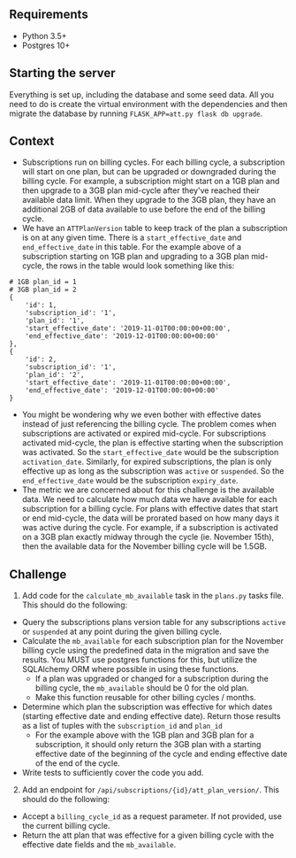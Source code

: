 ## Requirements
* Python 3.5+
* Postgres 10+

## Starting the server
Everything is set up, including the database and some seed data. All you need to do is create the virtual environment with the dependencies and then migrate the database by running `FLASK_APP=att.py flask db upgrade`.

## Context
- Subscriptions run on billing cycles. For each billing cycle, a subscription will start on one plan, but can be upgraded or downgraded during the billing cycle. For example, a subscription might start on a 1GB plan and then upgrade to a 3GB plan mid-cycle after they've reached their available data limit. When they upgrade to the 3GB plan, they have an additional 2GB of data available to use before the end of the billing cycle.
- We have an `ATTPlanVersion` table to keep track of the plan a subscription is on at any given time. There is a `start_effective_date` and `end_effective_date` in this table. For the example above of a subscription starting on 1GB plan and upgrading to a 3GB plan mid-cycle, the rows in the table would look something like this:
```
# 1GB plan_id = 1
# 3GB plan_id = 2
{
    'id': 1,
    'subscription_id': '1',
    'plan_id': '1',
    'start_effective_date': '2019-11-01T00:00:00+00:00',
    'end_effective_date': '2019-12-01T00:00:00+00:00'
},
{
    'id': 2,
    'subscription_id': '1',
    'plan_id': '2',
    'start_effective_date': '2019-11-01T00:00:00+00:00',
    'end_effective_date': '2019-12-01T00:00:00+00:00'
}
```
- You might be wondering why we even bother with effective dates instead of just referencing the billing cycle. The problem comes when subscriptions are activated or expired mid-cycle. For subscriptions activated mid-cycle, the plan is effective starting when the subscription was activated. So the `start_effective_date` would be the subscription `activation_date`. Similarly, for expired subscriptions, the plan is only effective up as long as the subscription was `active` or `suspended`. So the `end_effective_date` would be the subscription `expiry_date`.
- The metric we are concerned about for this challenge is the available data. We need to calculate how much data we have available for each subscription for a billing cycle. For plans with effective dates that start or end mid-cycle, the data will be prorated based on how many days it was active during the cycle. For example, if a subscription is activated on a 3GB plan exactly midway through the cycle (ie. November 15th), then the available data for the November billing cycle will be 1.5GB.

## Challenge
1. Add code for the `calculate_mb_available` task in the `plans.py` tasks file. This should do the following:
- Query the subscriptions plans version table for any subscriptions `active` or `suspended` at any point during the given billing cycle.
- Calculate the `mb_available` for each subscription plan for the November billing cycle using the predefined data in the migration and save the results. You MUST use postgres functions for this, but utilize the SQLAlchemy ORM where possible in using these functions.
    - If a plan was upgraded or changed for a subscription during the billing cycle, the `mb_available` should be 0 for the old plan.
    - Make this function reusable for other billing cycles / months.
- Determine which plan the subscription was effective for which dates (starting effective date and ending effective date). Return those results as a list of tuples with the `subscription_id` and `plan_id`
    - For the example above with the 1GB plan and 3GB plan for a subscription, it should only return the 3GB plan with a starting effective date of the beginning of the cycle and ending effective date of the end of the cycle.
- Write tests to sufficiently cover the code you add.
2. Add an endpoint for `/api/subscriptions/{id}/att_plan_version/`. This should do the following:
- Accept a `billing_cycle_id` as a request parameter. If not provided, use the current billing cycle.
- Return the att plan that was effective for a given billing cycle with the effective date fields and the `mb_available`.
